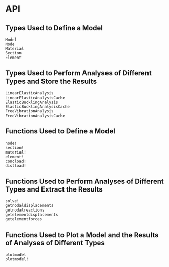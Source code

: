 # API

## Types Used to Define a Model

```@docs
Model
Node
Material
Section
Element
```

## Types Used to Perform Analyses of Different Types and Store the Results

```@docs
LinearElasticAnalysis
LinearElasticAnalysisCache
ElasticBucklingAnalysis
ElasticBucklingAnalysisCache
FreeVibrationAnalysis
FreeVibrationAnalysisCache
```

## Functions Used to Define a Model

```@docs
node!
section!
material!
element!
concload!
distload!
```

## Functions Used to Perform Analyses of Different Types and Extract the Results

```@docs
solve!
getnodaldisplacements
getnodalreactions
getelementdisplacements
getelementforces
```

## Functions Used to Plot a Model and the Results of Analyses of Different Types

```@docs
plotmodel
plotmodel!
```
